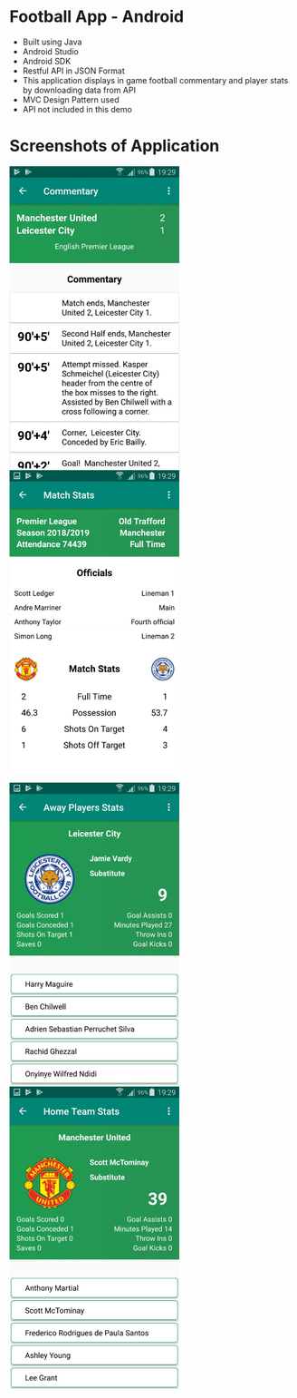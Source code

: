 # Football App - Android
- Built using Java
- Android Studio 
- Android SDK
- Restful API in JSON Format
- This application displays in game football commentary and player stats by downloading data from API
- MVC Design Pattern used
- API not included in this demo

# Screenshots of Application

<img src="Screenshots/image0.jpeg" width=300> <img src="Screenshots/image1.jpeg" width=300>


<img src="Screenshots/image2.jpeg" width=300> <img src="Screenshots/image3.jpeg" width=300>
